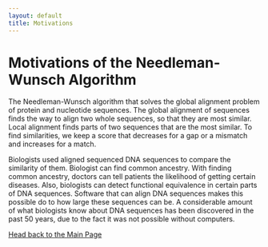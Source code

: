 ```yaml
---
layout: default
title: Motivations
---
```

# Motivations of the Needleman-Wunsch Algorithm

  The Needleman-Wunsch algorithm that solves the global alignment problem of protein
and nucleotide sequences. The global alignment of sequences finds the way to align two whole
sequences, so that they are most similar. Local alignment finds parts of two sequences that are
the most similar. To find similarities, we keep a score that decreases for a gap or a mismatch
and increases for a match.

  Biologists used aligned sequenced DNA sequences to compare the similarity of them.
Biologist can find common ancestry. With finding common ancestry, doctors can tell patients
the likelihood of getting certain diseases. Also, biologists can detect functional equivalence in
certain parts of DNA sequences. Software that can align DNA sequences makes this possible do
to how large these sequences can be. A considerable amount of what biologists know about
DNA sequences has been discovered in the past 50 years, due to the fact it was not possible
without computers.

[Head back to the Main Page](https://jsebcort.github.io/NeedlemanWunsch/)
